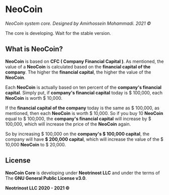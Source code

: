 # NeoCoin

*NeoCoin system core. Designed by Amirhossein Mohammadi. 2021 &copy;*

The core is developing. Wait for the stable version.

## What is NeoCoin?
**NeoCoin** is based on **CFC ( Company Financial Capital )**. As mentioned, the value of a **NeoCoin** is calculated based on the **financial capital of the company**. The higher the **financial capital**, the higher the value of the **NeoCoin**.

Each **NeoCoin** is actually based on ten percent of the **company's financial capital**. Simply put, if **company's financial capital** today is $ 100,000, each **NeoCoin** is worth $ 10,000.

If the **financial capital of the company** today is the same as $ 100,000, as mentioned, then each **NeoCoin** is worth $ 10,000. So if you buy 10 **NeoCoin** equal to $ 100,000, the **company's financial capital** will increase by $ 100,000, which will increase the price of the **NeoCoin** again.

So by increasing $ 100,000 on the **company's $ 100,000 capital**, the company will have **$ 200,000 capital**, which will increase the value of the $ 10,000 **NeoCoin** to $ 20,000.

## License
**NeoCoin Core** is developing under **Neotrinost LLC** and under the terms of The **GNU General Public License v3.0**.

**Neotrinost LLC 2020 - 2021 &copy;**
